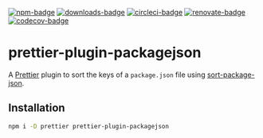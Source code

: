 [![npm-badge]][npm]
[![downloads-badge]][npm]
[![circleci-badge]][circleci]
[![renovate-badge]][renovate]
[![codecov-badge]][codecov]

[npm-badge]: https://img.shields.io/npm/v/prettier-plugin-packagejson
[npm]: https://www.npmjs.com/package/prettier-plugin-packagejson
[downloads-badge]: https://img.shields.io/npm/dw/prettier-plugin-packagejson?color=blue
[circleci-badge]: https://circleci.com/gh/matzkoh/prettier-plugin-packagejson.svg?style=shield
[circleci]: https://circleci.com/gh/matzkoh/prettier-plugin-packagejson
[renovate-badge]: https://img.shields.io/badge/renovate-enabled-brightgreen
[renovate]: https://renovatebot.com/
[codecov-badge]: https://codecov.io/gh/matzkoh/prettier-plugin-packagejson/branch/master/graph/badge.svg
[codecov]: https://codecov.io/gh/matzkoh/prettier-plugin-packagejson

# prettier-plugin-packagejson

A [Prettier] plugin to sort the keys of a `package.json` file using [sort-package-json].

[prettier]: https://github.com/prettier/prettier
[sort-package-json]: https://github.com/keithamus/sort-package-json

## Installation

```bash
npm i -D prettier prettier-plugin-packagejson
```
